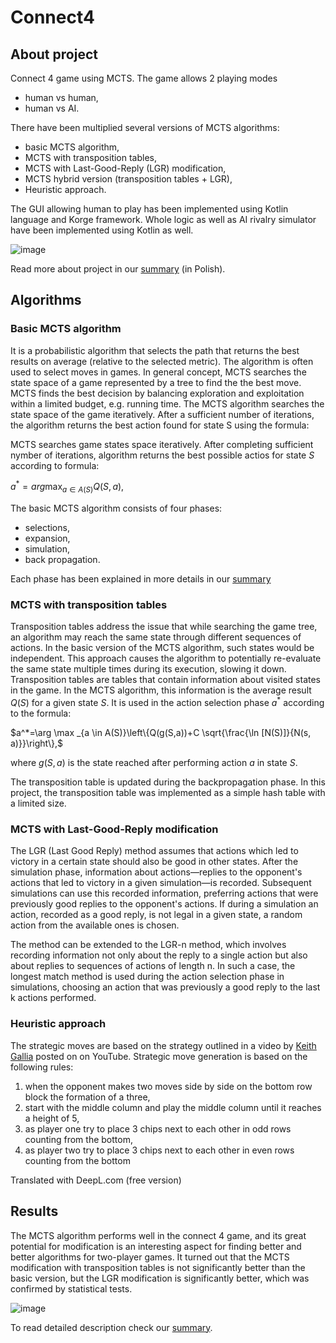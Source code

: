 # Connect4

## About project
Connect 4 game using MCTS. The game allows 2 playing modes
- human vs human,
- human vs AI.

There have been multiplied several versions of MCTS algorithms:
- basic MCTS algorithm,
- MCTS with transposition tables,
- MCTS with Last-Good-Reply (LGR) modification,
- MCTS hybrid version (transposition tables + LGR),
- Heuristic approach.

The GUI allowing human to play has been implemented using Kotlin language and Korge framework. Whole logic as well as AI rivalry simulator have been implemented using Kotlin as well.

![image](https://github.com/kubawini/Connect4/assets/93740269/b4f24c6f-f4e7-43bd-a87c-fecf9f570939)

Read more about project in our [summary](./Raport_MCTS.pdf) (in Polish).

## Algorithms
### Basic MCTS algorithm
It is a probabilistic algorithm that selects the path that returns the best results on average
(relative to the selected metric). The algorithm is often used to select moves in games. In general
concept, MCTS searches the state space of a game represented by a tree to find the
the best move. MCTS finds the best decision by balancing exploration and exploitation within a
limited budget, e.g. running time. The MCTS algorithm searches the state space of the game
iteratively. After a sufficient number of iterations, the algorithm returns the best action found
for state S using the formula:

MCTS searches game states space iteratively. After completing sufficient nymber of iterations, algorithm returns the best possible actios for state $S$ according to formula:

$a^* = arg\max_{a\in{A(S)}}{Q(S,a)},$

The basic MCTS algorithm consists of four phases:
- selections,
- expansion,
- simulation,
- back propagation.

Each phase has been explained in more details in our [summary](./Raport_MCTS.pdf)

### MCTS with transposition tables
Transposition tables address the issue that while searching the game tree, an algorithm may reach the same state through different sequences of actions. In the basic version of the MCTS algorithm, such states would be independent. This approach causes the algorithm to potentially re-evaluate the same state multiple times during its execution, slowing it down. Transposition tables are tables that contain information about visited states in the game. In the MCTS algorithm, this information is the average result $Q(S)$ for a given state $S$. It is used in the action selection phase $a^*$ according to the formula:

$a^*=\arg \max _{a \in A(S)}\left\{Q(g(S,a))+C \sqrt{\frac{\ln [N(S)]}{N(s, a)}}\right\},$

where $g(S,a)$ is the state reached after performing action $a$ in state $S$.

The transposition table is updated during the backpropagation phase.
In this project, the transposition table was implemented as a simple hash table with a limited size.

### MCTS with Last-Good-Reply modification
The LGR (Last Good Reply) method assumes that actions which led to victory in a certain state should also be good in other states. After the simulation phase, information about actions—replies to the opponent's actions that led to victory in a given simulation—is recorded. Subsequent simulations can use this recorded information, preferring actions that were previously good replies to the opponent's actions. If during a simulation an action, recorded as a good reply, is not legal in a given state, a random action from the available ones is chosen.

The method can be extended to the LGR-n method, which involves recording information not only about the reply to a single action but also about replies to sequences of actions of length n. In such a case, the longest match method is used during the action selection phase in simulations, choosing an action that was previously a good reply to the last k actions performed.

### Heuristic approach
The strategic moves are based on the strategy outlined in a video by [Keith Gallia](https://www.youtube.com/watch?v=YqqcNjQMX18) posted on
on YouTube. Strategic move generation is based on the following rules:
1. when the opponent makes two moves side by side on the bottom row block the formation of a three,
2. start with the middle column and play the middle column until it reaches a height of 5,
3. as player one try to place 3 chips next to each other in odd rows counting from the
bottom,
4. as player two try to place 3 chips next to each other in even rows counting from the bottom

Translated with DeepL.com (free version)

## Results
The MCTS algorithm performs well in the connect 4 game, and its great potential for modification is an
interesting aspect for finding better and better algorithms for two-player games. It turned out that the MCTS modification with
transposition tables is not significantly better than the basic version, but the LGR modification is
significantly better, which was confirmed by statistical tests.

![image](https://github.com/kubawini/Connect4/assets/93740269/32f1146a-c6dc-4559-9d0e-42e4dbf2dee2)

To read detailed description check our [summary](./Raport_MCTS.pdf).
